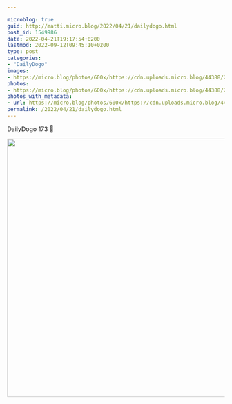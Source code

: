 ```yaml
---

microblog: true
guid: http://matti.micro.blog/2022/04/21/dailydogo.html
post_id: 1549986
date: 2022-04-21T19:17:54+0200
lastmod: 2022-09-12T09:45:10+0200
type: post
categories:
- "DailyDogo"
images:
- https://micro.blog/photos/600x/https://cdn.uploads.micro.blog/44388/2022/93977c8291.jpg
photos:
- https://micro.blog/photos/600x/https://cdn.uploads.micro.blog/44388/2022/93977c8291.jpg
photos_with_metadata:
- url: https://micro.blog/photos/600x/https://cdn.uploads.micro.blog/44388/2022/93977c8291.jpg
permalink: /2022/04/21/dailydogo.html
---
```

DailyDogo 173 🐶

<img src="https://micro.blog/photos/600x/https://blog.martin-haehnel.de/uploads/2022/93977c8291.jpg" width="600" height="600" alt="" />
